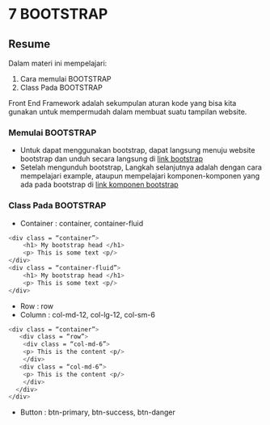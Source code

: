 # 7 BOOTSTRAP
## Resume

Dalam materi ini mempelajari:
1.	Cara memulai BOOTSTRAP
2.	Class Pada BOOTSTRAP

Front End Framework adalah sekumpulan aturan kode yang bisa kita gunakan  untuk mempermudah dalam membuat suatu tampilan website.

### Memulai BOOTSTRAP
-	Untuk dapat menggunakan bootstrap, dapat langsung menuju website bootstrap dan unduh secara langsung di [link bootstrap](https://getbootstrap.com/docs/5.1/getting-started/download/)
-	Setelah mengunduh bootstrap, Langkah selanjutnya adalah dengan cara mempelajari example, ataupun mempelajari komponen-komponen yang ada pada bootstrap di [link komponen bootstrap](https://getbootstrap.com/docs/5.1/layout/containers/)

### Class Pada BOOTSTRAP
-	Container : container, container-fluid
```bash
<div class = “container”>
	<h1> My bootstrap head </h1>
	<p> This is some text <p/>
</div>
<div class = “container-fluid”>
	<h1> My bootstrap head </h1>
	<p> This is some text <p/>
</div>
```
-	Row : row
-	Column : col-md-12, col-lg-12, col-sm-6
```bash
<div class = “container”>
   <div class = “row”>
    <div class = “col-md-6”>
	<p> This is the content <p/>
    </div>
   <div class = “col-md-6”>
	<p> This is the content <p/>
    </div>
  </div>
</div>
```
-	Button : btn-primary, btn-success, btn-danger
